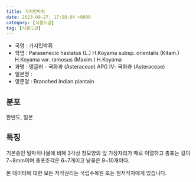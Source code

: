 ```yaml
---
title: 가지민박쥐
date: 2023-09-27, 17:58:04 +0800
category: [식물도감]
tag: [식물도감]
---
```




- 국명 : 가지민박쥐
- 학명 : Parasenecio hastatus (L.) H.Koyama subsp. orientalis (Kitam.) H.Koyama var. ramosus (Maxim.) H.Koyama
- 과명 : 앵글러 - 국화과 (Asteraceae) APG Ⅳ- 국화과 (Asteraceae)
- 일본명 : 
- 영문명 : Branched Indian plantain


## 분포
한반도, 일본
## 특징
기본종인 털박쥐나물에 비해 3각상 창모양의 잎 가장자리가 때로 이열하고 총포는 길이 7~8mm이며 총포조각은 6~7개이고 낱꽃은 9~10개이다.






본 데이터에 대한 모든 저작권리는 국립수목원 또는 원저작자에게 있습니다.
